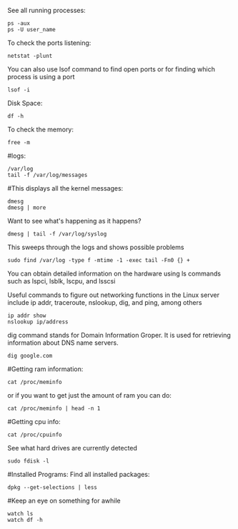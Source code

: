 See all running processes:
```
ps -aux
ps -U user_name
```

To check the ports listening:

```
netstat -plunt
```
You can also use lsof command to find open ports or for finding which process is using a port
```
lsof -i
```

Disk Space: 
```
df -h
```

To check the memory:
```
free -m
```

#logs:
```
/var/log
tail -f /var/log/messages
```

#This displays all the kernel messages:
```
dmesg 
dmesg | more 
```
Want to see what's happening as it happens? 
```
dmesg | tail -f /var/log/syslog
```
This sweeps through the logs and shows possible problems
```
sudo find /var/log -type f -mtime -1 -exec tail -Fn0 {} +
```

You can obtain detailed information on the hardware using ls commands such as lspci, lsblk, lscpu, and lsscsi

Useful commands to figure out networking functions in the Linux server include ip addr, traceroute, nslookup, dig, and ping, among others
```
ip addr show
nslookup ip/address
```
dig command stands for Domain Information Groper. It is used for retrieving information about DNS name servers.
```
dig google.com
```

#Getting ram information:
```
cat /proc/meminfo
```
or if you want to get just the amount of ram you can do:
```
cat /proc/meminfo | head -n 1
```

#Getting cpu info:
```
cat /proc/cpuinfo
```
See what hard drives are currently detected
```
sudo fdisk -l
```

#Installed Programs:
Find all installed packages:
```
dpkg --get-selections | less
```

#Keep an eye on something for awhile
```
watch ls
watch df -h
```
